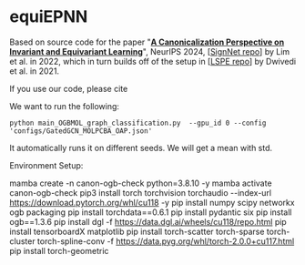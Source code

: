 # equiEPNN

Based on source code for the paper "**[A Canonicalization Perspective on Invariant and Equivariant Learning](https://openreview.net/forum?id=jjcY92FX4R&noteId=jjcY92FX4R)**", NeurIPS 2024, [[SignNet repo](https://github.com/cptq/SignNet-BasisNet)] by Lim et al. in 2022, which in turn builds off of the setup in [[LSPE repo](https://github.com/vijaydwivedi75/gnn-lspe)] by Dwivedi et al. in 2021.

If you use our code, please cite

We want to run the following:

`
python main_OGBMOL_graph_classification.py  --gpu_id 0 --config 'configs/GatedGCN_MOLPCBA_OAP.json'
`

It automatically runs it on different seeds. We will get a mean with std.


Environment Setup:

mamba create -n canon-ogb-check python=3.8.10 -y
mamba activate canon-ogb-check 
pip3 install torch torchvision torchaudio --index-url https://download.pytorch.org/whl/cu118 -y
pip install numpy scipy networkx ogb packaging
pip install torchdata==0.6.1
pip install pydantic six
pip install ogb==1.3.6
pip install dgl -f https://data.dgl.ai/wheels/cu118/repo.html
pip install tensorboardX matplotlib
pip install torch-scatter torch-sparse torch-cluster torch-spline-conv -f https://data.pyg.org/whl/torch-2.0.0+cu117.html
pip install torch-geometric

